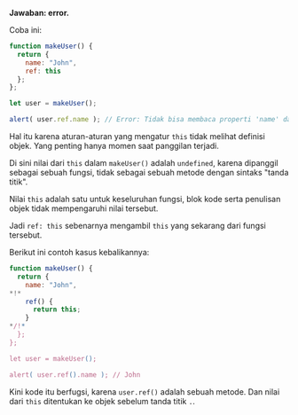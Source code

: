**Jawaban: error.**

Coba ini:
```js run
function makeUser() {
  return {
    name: "John",
    ref: this
  };
};

let user = makeUser();

alert( user.ref.name ); // Error: Tidak bisa membaca properti 'name' dari undefined
```

Hal itu karena aturan-aturan yang mengatur `this` tidak melihat definisi objek. Yang penting hanya momen saat panggilan terjadi.

Di sini nilai dari `this` dalam `makeUser()` adalah `undefined`, karena dipanggil sebagai sebuah fungsi, tidak sebagai sebuah metode dengan sintaks "tanda titik".

Nilai `this` adalah satu untuk keseluruhan fungsi, blok kode serta penulisan objek tidak mempengaruhi nilai tersebut.

Jadi `ref: this` sebenarnya mengambil `this` yang sekarang dari fungsi tersebut.

Berikut ini contoh kasus kebalikannya:

```js run
function makeUser() {
  return {
    name: "John",
*!*
    ref() {
      return this;
    }
*/!*
  };
};

let user = makeUser();

alert( user.ref().name ); // John
```

Kini kode itu berfugsi, karena `user.ref()` adalah sebuah metode. Dan nilai dari `this` ditentukan ke objek sebelum tanda titik `.`.
